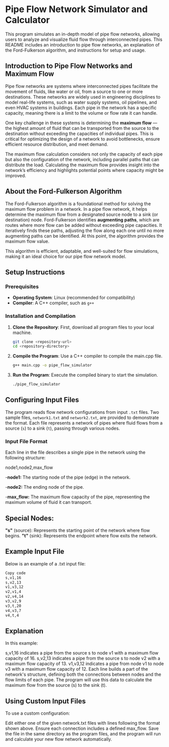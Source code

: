 # Pipe Flow Network Simulator and Calculator

This program simulates an in-depth model of pipe flow networks, allowing users to analyze and visualize fluid flow through interconnected pipes. This README includes an introduction to pipe flow networks, an explanation of the Ford-Fulkerson algorithm, and instructions for setup and usage.

## Introduction to Pipe Flow Networks and Maximum Flow

Pipe flow networks are systems where interconnected pipes facilitate the movement of fluids, like water or oil, from a source to one or more destinations. These networks are widely used in engineering disciplines to model real-life systems, such as water supply systems, oil pipelines, and even HVAC systems in buildings. Each pipe in the network has a specific capacity, meaning there is a limit to the volume or flow rate it can handle. 

One key challenge in these systems is determining the **maximum flow** — the highest amount of fluid that can be transported from the source to the destination without exceeding the capacities of individual pipes. This is critical for optimizing the design of a network to avoid bottlenecks, ensure efficient resource distribution, and meet demand.

The maximum flow calculation considers not only the capacity of each pipe but also the configuration of the network, including parallel paths that can distribute the load. Calculating the maximum flow provides insight into the network’s efficiency and highlights potential points where capacity might be improved.

## About the Ford-Fulkerson Algorithm

The Ford-Fulkerson algorithm is a foundational method for solving the maximum flow problem in a network. In a pipe flow network, it helps determine the maximum flow from a designated source node to a sink (or destination) node. Ford-Fulkerson identifies **augmenting paths**, which are routes where more flow can be added without exceeding pipe capacities. It iteratively finds these paths, adjusting the flow along each one until no more augmenting paths can be identified. At this point, the algorithm provides the maximum flow value.

This algorithm is efficient, adaptable, and well-suited for flow simulations, making it an ideal choice for our pipe flow network model.

## Setup Instructions

### Prerequisites

- **Operating System**: Linux (recommended for compatibility)
- **Compiler**: A C++ compiler, such as `g++`
  
### Installation and Compilation

1. **Clone the Repository**: First, download all program files to your local machine.
   ```bash
   git clone <repository-url>
   cd <repository-directory>

2. **Compile the Program**: Use a C++ compiler to compile the main.cpp file.
   ```bash
   g++ main.cpp -o pipe_flow_simulator

3. **Run the Program**: Execute the compiled binary to start the simulation.
   ```bash
   ./pipe_flow_simulator

## Configuring Input Files

The program reads flow network configurations from input `.txt` files. Two sample files, `network1.txt` and `network2.txt`, are provided to demonstrate the format. Each file represents a network of pipes where fluid flows from a source (`s`) to a sink (`t`), passing through various nodes. 

### Input File Format

Each line in the file describes a single pipe in the network using the following structure:

node1,node2,max_flow

-**node1:** The starting node of the pipe (edge) in the network.

-**node2:** The ending node of the pipe.

-**max_flow:** The maximum flow capacity of the pipe, representing the maximum volume of fluid it can transport.

## Special Nodes:

**"s"** (source): Represents the starting point of the network where flow begins.
**"t"** (sink): Represents the endpoint where flow exits the network.

## Example Input File
Below is an example of a .txt input file:

```bash
Copy code
s,v1,16
s,v2,13
v1,v3,12
v2,v1,4
v2,v4,14
v3,v2,9
v3,t,20
v4,v3,7
v4,t,4
```

## Explanation
In this example:

s,v1,16 indicates a pipe from the source s to node v1 with a maximum flow capacity of 16.
s,v2,13 indicates a pipe from the source s to node v2 with a maximum flow capacity of 13.
v1,v3,12 indicates a pipe from node v1 to node v3 with a maximum flow capacity of 12.
Each line builds a part of the network's structure, defining both the connections between nodes and the flow limits of each pipe. The program will use this data to calculate the maximum flow from the source (s) to the sink (t).

## Using Custom Input Files
To use a custom configuration:

Edit either one of the given network.txt files with lines following the format shown above.
Ensure each connection includes a defined max_flow.
Save the file in the same directory as the program files, and the program will run and calculate your new flow network automatically.
